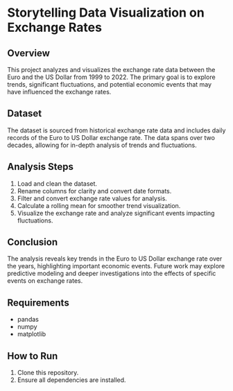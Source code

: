 
# Storytelling Data Visualization on Exchange Rates

## Overview
This project analyzes and visualizes the exchange rate data between the Euro and the US Dollar from 1999 to 2022. The primary goal is to explore trends, significant fluctuations, and potential economic events that may have influenced the exchange rates.

## Dataset
The dataset is sourced from historical exchange rate data and includes daily records of the Euro to US Dollar exchange rate. The data spans over two decades, allowing for in-depth analysis of trends and fluctuations.

## Analysis Steps
1. Load and clean the dataset.
2. Rename columns for clarity and convert date formats.
3. Filter and convert exchange rate values for analysis.
4. Calculate a rolling mean for smoother trend visualization.
5. Visualize the exchange rate and analyze significant events impacting fluctuations.

## Conclusion
The analysis reveals key trends in the Euro to US Dollar exchange rate over the years, highlighting important economic events. Future work may explore predictive modeling and deeper investigations into the effects of specific events on exchange rates.

## Requirements
- pandas
- numpy
- matplotlib

## How to Run
1. Clone this repository.
2. Ensure all dependencies are installed.


